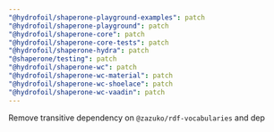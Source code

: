 ```yaml
---
"@hydrofoil/shaperone-playground-examples": patch
"@hydrofoil/shaperone-playground": patch
"@hydrofoil/shaperone-core": patch
"@hydrofoil/shaperone-core-tests": patch
"@hydrofoil/shaperone-hydra": patch
"@shaperone/testing": patch
"@hydrofoil/shaperone-wc": patch
"@hydrofoil/shaperone-wc-material": patch
"@hydrofoil/shaperone-wc-shoelace": patch
"@hydrofoil/shaperone-wc-vaadin": patch
---
```


Remove transitive dependency on `@zazuko/rdf-vocabularies` and dep
